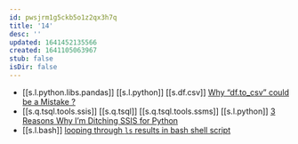 ```yaml
---
id: pwsjrm1g5ckb5o1z2qx3h7q
title: '14'
desc: ''
updated: 1641452135566
created: 1641105063967
stub: false
isDir: false
---
```



- [[s.l.python.libs.pandas]] [[s.l.python]] [[s.df.csv]] [Why “df.to_csv” could be a Mistake ?][1]
- [[s.q.tsql.tools.ssis]] [[s.q.tsql]] [[s.q.tsql.tools.ssms]] [[s.l.python]] [3 Reasons Why I’m Ditching SSIS for Python][2]
- [[s.l.bash]] [looping through `ls` results in bash shell script][3]

[1]: https://medium.com/analytics-vidhya/why-df-to-csv-could-be-a-mistake-f361cf6d40bd
[2]: https://towardsdatascience.com/3-reasons-why-im-ditching-ssis-for-python-ee129fa127b5
[3]: https://superuser.com/questions/31464/looping-through-ls-results-in-bash-shell-script#31466
